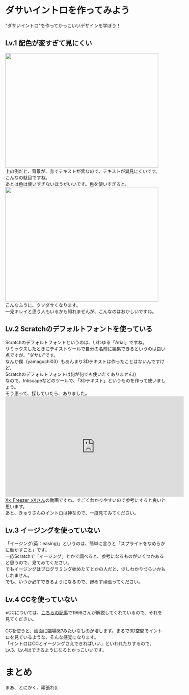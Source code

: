 <html>
    <head>
        <title>
            ダサいイントロの特徴
        </title>
    </head>
    <body>
        <h1>
            ダサいイントロを作ってみよう
        </h1>
        "ダサいイントロ"を作ってかっこいいデザインを学ぼう！
        <h2>
            Lv.1 配色が変すぎて見にくい
        </h2>
        <img src="https://1998ky262.github.io/Scratch-intro-com/images/exsample1.png" height="360" width="480">
        <br>上の例だと、背景が、赤でテキストが紫なので、テキストが糞見にくいです。
        <br>
        こんなの駄目ですね。
        <br>あとは色は使いすぎないほうがいいです。色を使いすぎると、<br>
        <img src="https://1998ky262.github.io/Scratch-intro-com/images/example2.png" height="360" width="480">
        <br>
        こんなふうに、クソダサくなります。<br>一見キレイと思う人もいるかも知れませんが、こんなのはおかしいですね。
        <h2>
            Lv.2 Scratchのデフォルトフォントを使っている
        </h2>
        Scratchのデフォルトフォントというのは、いわゆる「Arial」ですね。
        <br>
        リミックスしたときにテキストツールで自分の名前に編集できるというのは良い点ですが、"ダサい"です。
        <br>
        なんか僕（yamaguchi03）もあんまり3Dテキストは作ったことはないんですけど、<br>Scratchのデフォルトフォントは何が何でも使いたくありません()
        <br>なので、Inkscapeなどのツールで、「3Dテキスト」というものを作って使いましょう。
        <br>そう思って、探していたら、ありました。<br>
        <iframe width="560" height="315" src="https://www.youtube.com/embed/85KKlC6_6Xc" title="YouTube video player" frameborder="0" allow="accelerometer; autoplay; clipboard-write; encrypted-media; gyroscope; picture-in-picture" allowfullscreen></iframe>
        <br><a href="https://scratch.mit.edu/users/xX_Freezer_Xx/" target="_blank">Xx_Freezer_xXさん</a>の動画ですね。すごくわかりやすいので参考にすると良いと思います。
        <br>あと、きゅうさんのイントロは神なので、一度見てみてください。
        <h2>
            Lv.3 イージングを使っていない
        </h2>
        「イージング(英：easing)」というのは、簡単に言うと「スプライトをなめらかに動かすこと」です。<br>
        一応Scratchで「イージング」とかで調べると、参考になるものがいくつかあると思うので、見てみてください。<br>
        でもイージングはプログラミング始めたてとかの人だと、少しわかりづらいかもしれません。<br>
        でも、いつか必ずできるようになるので、諦めず頑張ってください。
        <h2>
            Lv.4 CCを使っていない
        </h2>
        ※CCについては、<a href="https://1998ky262.github.io/Scratch-intro-com/article/CC" target="_blank">こちらの記事</a>で1998さんが解説してくれているので、それを見てください。
        <br><br>
        CCを使うと、画面に臨場感?みたいなものが増します。まるで3D空間でイントロを見ているような、そんな感覚になります。
        <br>
        「イントロはCCとイージングさえできればいい」といわれたりするので、Lv.3、Lv.4はできるようになるとかっこいいです。
        <h1>
            まとめ
        </h1>
        まあ、とにかく、頑張れ((
        <script src="../include.js"></script>
    </body>
</html>
